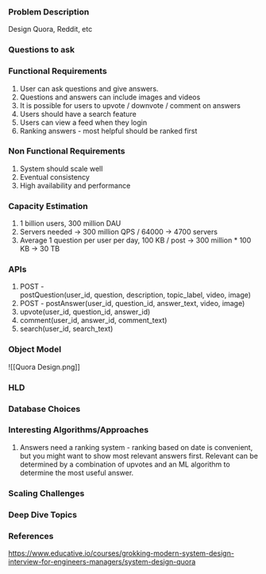 ### Problem Description
Design Quora, Reddit, etc 

### Questions to ask


### Functional Requirements
1. User can ask questions and give answers.
2. Questions and answers can include images and videos 
3. It is possible for users to upvote / downvote / comment on answers 
4. Users should have a search feature 
5. Users can view a feed when they login 
6. Ranking answers - most helpful should be ranked first 

### Non Functional Requirements
1. System should scale well 
2. Eventual consistency 
3. High availability and performance 

### Capacity Estimation
1. 1 billion users, 300 million DAU
2. Servers needed -> 300 million QPS / 64000 -> 4700 servers
3. Average 1 question per user per day, 100 KB / post -> 300 million * 100 KB -> 30 TB 

### APIs
1. POST - postQuestion(user_id, question, description, topic_label, video, image)
2. POST - postAnswer(user_id, question_id, answer_text, video, image) 
3. upvote(user_id, question_id, answer_id)
4. comment(user_id, answer_id, comment_text)
5. search(user_id, search_text)

### Object Model
![[Quora Design.png]]

### HLD


### Database Choices


### Interesting Algorithms/Approaches
1. Answers need a ranking system - ranking based on date is convenient, but you might want to show most relevant answers first. Relevant can be determined by a combination of upvotes and an ML algorithm to determine the most useful answer. 

### Scaling Challenges


### Deep Dive Topics


### References
https://www.educative.io/courses/grokking-modern-system-design-interview-for-engineers-managers/system-design-quora 